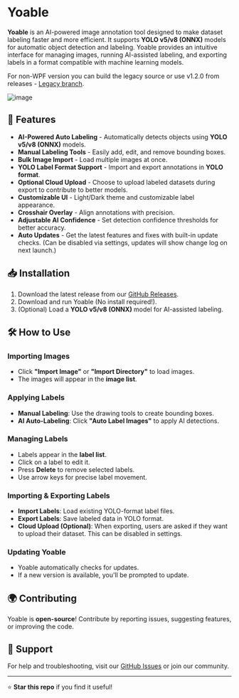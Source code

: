 # Yoable

**Yoable** is an AI-powered image annotation tool designed to make dataset labeling faster and more efficient. It supports **YOLO v5/v8 (ONNX)** models for automatic object detection and labeling. Yoable provides an intuitive interface for managing images, running AI-assisted labeling, and exporting labels in a format compatible with machine learning models.

For non-WPF version you can build the legacy source or use v1.2.0 from releases - [Legacy branch](https://github.com/Babyhamsta/Yoable/tree/legacy).

![image](https://github.com/user-attachments/assets/a1888cf1-09e0-427d-aef2-1e3890bcf445)

## 🚀 Features

- **AI-Powered Auto Labeling** - Automatically detects objects using **YOLO v5/v8 (ONNX)** models.
- **Manual Labeling Tools** - Easily add, edit, and remove bounding boxes.
- **Bulk Image Import** - Load multiple images at once.
- **YOLO Label Format Support** - Import and export annotations in **YOLO format**.
- **Optional Cloud Upload** - Choose to upload labeled datasets during export to contribute to better models.
- **Customizable UI** - Light/Dark theme and customizable label appearance.
- **Crosshair Overlay** - Align annotations with precision.
- **Adjustable AI Confidence** - Set detection confidence thresholds for better accuracy.
- **Auto Updates** - Get the latest features and fixes with built-in update checks. (Can be disabled via settings, updates will show change log on next launch.)

## 📥 Installation

1. Download the latest release from our [GitHub Releases](https://github.com/Babyhamsta/Yoable/releases).
2. Download and run Yoable (No install required!).
3. (Optional) Load a **YOLO v5/v8 (ONNX)** model for AI-assisted labeling.

## 🛠️ How to Use

### Importing Images
- Click **"Import Image"** or **"Import Directory"** to load images.
- The images will appear in the **image list**.

### Applying Labels
- **Manual Labeling**: Use the drawing tools to create bounding boxes.
- **AI Auto-Labeling**: Click **"Auto Label Images"** to apply AI detections.

### Managing Labels
- Labels appear in the **label list**.
- Click on a label to edit it.
- Press **Delete** to remove selected labels.
- Use arrow keys for precise label movement.

### Importing & Exporting Labels
- **Import Labels**: Load existing YOLO-format label files.
- **Export Labels**: Save labeled data in YOLO format.
- **Cloud Upload (Optional)**: When exporting, users are asked if they want to upload their dataset. This can be disabled in settings.

### Updating Yoable
- Yoable automatically checks for updates.
- If a new version is available, you'll be prompted to update.

## 🌍 Contributing
Yoable is **open-source**! Contribute by reporting issues, suggesting features, or improving the code.

## 📌 Support
For help and troubleshooting, visit our [GitHub Issues](https://github.com/Babyhamsta/Yoable/issues) or join our community.

---
⭐ **Star this repo** if you find it useful!

